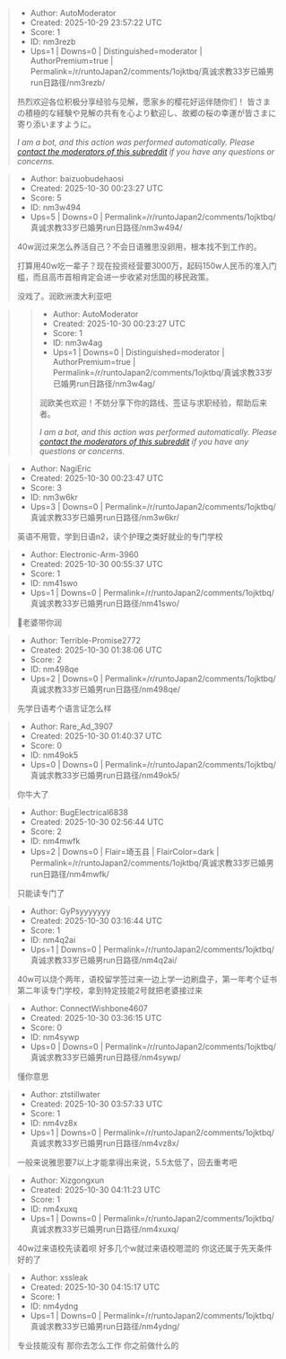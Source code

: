 > - Author: AutoModerator
> - Created: 2025-10-29 23:57:22 UTC
> - Score: 1
> - ID: nm3rezb
> - Ups=1 | Downs=0 | Distinguished=moderator | AuthorPremium=true | Permalink=/r/runtoJapan2/comments/1ojktbq/真诚求教33岁已婚男run日路径/nm3rezb/
>
> 热烈欢迎各位积极分享经验与见解，愿家乡的樱花好运伴随你们！
> 皆さまの積極的な経験や見解の共有を心より歓迎し、故郷の桜の幸運が皆さまに寄り添いますように。
> 
> *I am a bot, and this action was performed automatically. Please [contact the moderators of this subreddit](/message/compose/?to=/r/runtoJapan2) if you have any questions or concerns.*

> - Author: baizuobudehaosi
> - Created: 2025-10-30 00:23:27 UTC
> - Score: 5
> - ID: nm3w494
> - Ups=5 | Downs=0 | Permalink=/r/runtoJapan2/comments/1ojktbq/真诚求教33岁已婚男run日路径/nm3w494/
>
> 40w润过来怎么养活自己？不会日语雅思没卵用，根本找不到工作的。
> 
> 打算用40w吃一辈子？现在投资经营要3000万，起码150w人民币的准入门槛，而且高市首相肯定会进一步收紧对恁国的移民政策。
> 
> 没戏了。润欧洲澳大利亚吧

>> - Author: AutoModerator
>> - Created: 2025-10-30 00:23:27 UTC
>> - Score: 1
>> - ID: nm3w4ag
>> - Ups=1 | Downs=0 | Distinguished=moderator | AuthorPremium=true | Permalink=/r/runtoJapan2/comments/1ojktbq/真诚求教33岁已婚男run日路径/nm3w4ag/
>>
>> 润欧美也欢迎！不妨分享下你的路线、签证与求职经验，帮助后来者。
>> 
>> 
>> *I am a bot, and this action was performed automatically. Please [contact the moderators of this subreddit](/message/compose/?to=/r/runtoJapan2) if you have any questions or concerns.*

> - Author: NagiEric
> - Created: 2025-10-30 00:23:47 UTC
> - Score: 3
> - ID: nm3w6kr
> - Ups=3 | Downs=0 | Permalink=/r/runtoJapan2/comments/1ojktbq/真诚求教33岁已婚男run日路径/nm3w6kr/
>
> 英语不用管，学到日语n2，读个护理之类好就业的专门学校

> - Author: Electronic-Arm-3960
> - Created: 2025-10-30 00:55:37 UTC
> - Score: 1
> - ID: nm41swo
> - Ups=1 | Downs=0 | Permalink=/r/runtoJapan2/comments/1ojktbq/真诚求教33岁已婚男run日路径/nm41swo/
>
> 🤣老婆带你润

> - Author: Terrible-Promise2772
> - Created: 2025-10-30 01:38:06 UTC
> - Score: 2
> - ID: nm498qe
> - Ups=2 | Downs=0 | Permalink=/r/runtoJapan2/comments/1ojktbq/真诚求教33岁已婚男run日路径/nm498qe/
>
> 先学日语考个语言证怎么样

> - Author: Rare_Ad_3907
> - Created: 2025-10-30 01:40:37 UTC
> - Score: 0
> - ID: nm49ok5
> - Ups=0 | Downs=0 | Permalink=/r/runtoJapan2/comments/1ojktbq/真诚求教33岁已婚男run日路径/nm49ok5/
>
> 你牛大了

> - Author: BugElectrical6838
> - Created: 2025-10-30 02:56:44 UTC
> - Score: 2
> - ID: nm4mwfk
> - Ups=2 | Downs=0 | Flair=埼玉县 | FlairColor=dark | Permalink=/r/runtoJapan2/comments/1ojktbq/真诚求教33岁已婚男run日路径/nm4mwfk/
>
> 只能读专门了

> - Author: GyPsyyyyyyy
> - Created: 2025-10-30 03:16:44 UTC
> - Score: 1
> - ID: nm4q2ai
> - Ups=1 | Downs=0 | Permalink=/r/runtoJapan2/comments/1ojktbq/真诚求教33岁已婚男run日路径/nm4q2ai/
>
> 40w可以烧个两年，语校留学签过来一边上学一边刷盘子，第一年考个证书第二年读专门学校，拿到特定技能2号就把老婆接过来

> - Author: ConnectWishbone4607
> - Created: 2025-10-30 03:36:15 UTC
> - Score: 0
> - ID: nm4sywp
> - Ups=0 | Downs=0 | Permalink=/r/runtoJapan2/comments/1ojktbq/真诚求教33岁已婚男run日路径/nm4sywp/
>
> 懂你意思

> - Author: ztstillwater
> - Created: 2025-10-30 03:57:33 UTC
> - Score: 1
> - ID: nm4vz8x
> - Ups=1 | Downs=0 | Permalink=/r/runtoJapan2/comments/1ojktbq/真诚求教33岁已婚男run日路径/nm4vz8x/
>
> 一般来说雅思要7以上才能拿得出来说，5.5太低了，回去重考吧

> - Author: Xizgongxun
> - Created: 2025-10-30 04:11:23 UTC
> - Score: 1
> - ID: nm4xuxq
> - Ups=1 | Downs=0 | Permalink=/r/runtoJapan2/comments/1ojktbq/真诚求教33岁已婚男run日路径/nm4xuxq/
>
> 40w过来语校先读着呗 好多几个w就过来语校嗯混的 你这还属于先天条件好的了

> - Author: xssleak
> - Created: 2025-10-30 04:15:17 UTC
> - Score: 1
> - ID: nm4ydng
> - Ups=1 | Downs=0 | Permalink=/r/runtoJapan2/comments/1ojktbq/真诚求教33岁已婚男run日路径/nm4ydng/
>
> 专业技能没有 那你去怎么工作 你之前做什么的

